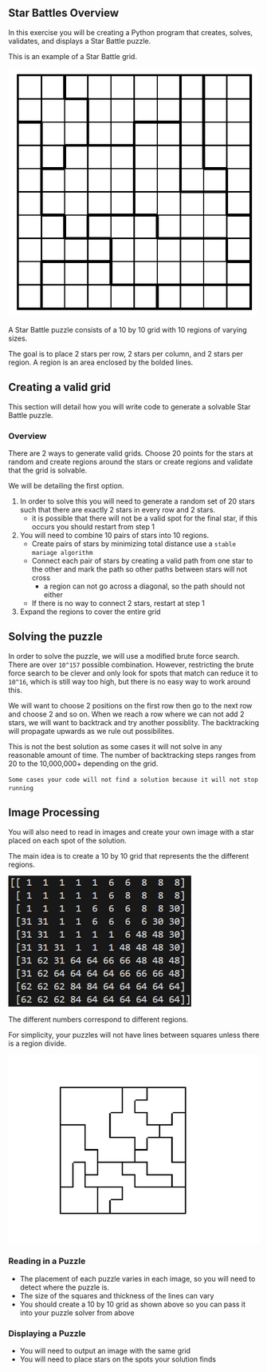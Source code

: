 ## Star Battles Overview

In this exercise you will be creating a Python program that creates, solves, validates, and displays a Star Battle puzzle.

This is an example of a Star Battle grid.

![Local Image](Examples/example.png)

A Star Battle puzzle consists of a 10 by 10 grid with 10 regions of varying sizes.

The goal is to place 2 stars per row, 2 stars per column, and 2 stars per region. A region is an area enclosed by the bolded lines. 

## Creating a valid grid
This section will detail how you will write code to generate a solvable Star Battle puzzle.

### Overview
There are 2 ways to generate valid grids. Choose 20 points for the stars at random and create regions around the stars or create regions and validate that the grid is solvable.

We will be detailing the first option.

1. In order to solve this you will need to generate a random set of 20 stars such that there are exactly 2 stars in every row and 2 stars.
    * it is possible that there will not be a valid spot for the final star, if this occurs you should restart from step 1
2. You will need to combine 10 pairs of stars into 10 regions. 
    * Create pairs of stars by minimizing total distance use a `stable mariage algorithm`
    * Connect each pair of stars by creating a valid path from one star to the other and mark the path so other paths between stars will not cross
        * a region can not go across a diagonal, so the path should not either
    * If there is no way to connect 2 stars, restart at step 1
3. Expand the regions to cover the entire grid

## Solving the puzzle
In order to solve the puzzle, we will use a modified brute force search.
There are over `10^157` possible combination. However, restricting the brute force search to be clever and only look for spots that match can reduce it to `10^16`, which is still way too high, but there is no easy way to work around this.

We will want to choose 2 positions on the first row then go to the next row and choose 2 and so on. When we reach a row where we can not add 2 stars, we will want to backtrack and try another possiblity. The backtracking will propagate upwards as we rule out possibilites.

This is not the best solution as some cases it will not solve in any reasonable amount of time. The number of backtracking steps ranges from 20 to the 10,000,000+ depending on the grid.

`Some cases your code will not find a solution because it will not stop running`

## Image Processing
You will also need to read in images and create your own image with a star placed on each spot of the solution.

The main idea is to create a 10 by 10 grid that represents the the different regions. 

![Local Image](Examples/exampleGrid.png)

The different numbers correspond to different regions.

For simplicity, your puzzles will not have lines between squares unless there is a region divide.

![Local Image](TestCases/test1_input.png)

### Reading in a Puzzle
* The placement of each puzzle varies in each image, so you will need to detect where the puzzle is. 
* The size of the squares and thickness of the lines can vary
* You should create a 10 by 10 grid as shown above so you can pass it into your puzzle solver from above

### Displaying a Puzzle
* You will need to output an image with the same grid
* You will need to place stars on the spots your solution finds
